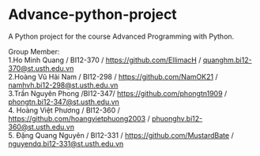 # Advance-python-project
A Python project for the course Advanced Programming with Python.

Group Member:  
1.Ho Minh Quang / BI12-370 / https://github.com/EllimacH / quanghm.bi12-370@st.usth.edu.vn  
2.Hoàng Vũ Hải Nam / BI12-298 / https://github.com/NamOK21 / namhvh.bi12-298@st.usth.edu.vn  
3.Trần Nguyên Phong /BI12-347/ https://github.com/phongtn1909 / phongtn.bi12-347@st.usth.edu.vn  
4. Hoàng Việt Phương / BI12-360 / https://github.com/hoangvietphuong2003 / phuonghv.bi12-360@st.usth.edu.vn  
5. Đặng Quang Nguyên / BI12-331 / https://github.com/MustardBate / nguyendq.bi12-331@st.usth.edu.vn  

